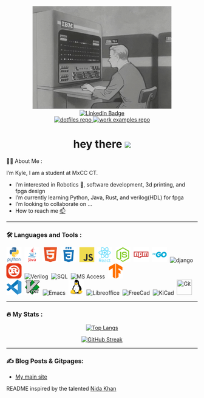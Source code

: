 <div id="header" align="center">
  <img src="https://raw.githubusercontent.com/KyleGortych/KyleGortych/main/githubprofile.gif">
  <div id="badges">
    <a href="https://www.linkedin.com/in/kyle-gortych-163449240/">
      <img src="https://img.shields.io/badge/LinkedIn-white?style=plastic&logo=linkedin&logoColor=blue" height="20" alt="LinkedIn Badge"/>
    </a>
    <div>
      <a href="https://github.com/KyleGortych/dotfiles">
        <img src="https://img.shields.io/badge/-dotfiles-white" height="20" alt="dotfiles repo"/>
      </a>
       <a href="https://github.com/KyleGortych/sample_work">
        <img src="https://img.shields.io/badge/-Sample%20Work-white" height="20" alt="work examples repo"/>
      </a>
    </div>
  </div>
  <h1>
  hey there
  <img src="https://blog.joypixels.com/content/images/2019/06/waving_hand_sign_1024.gif" width="5%"/>
  </h1>
</div>

:man_technologist: About Me :

I’m Kyle, I am a student at MxCC CT.
- I’m interested in Robotics :robot:, software development, 3d printing, and fpga design
- I’m currently learning Python, Java, Rust, and verilog(HDL) for fpga
- I’m looking to collaborate on ...
- How to reach me <a href="your-gmail-link?">:mailbox:</a>

---

### :hammer_and_wrench: Languages and Tools :
<div>
  <img src="https://raw.githubusercontent.com/devicons/devicon/master/icons/python/python-original-wordmark.svg" title="Python" alt="Python" width="40" height="40"/>&nbsp;
  <img src="https://raw.githubusercontent.com/devicons/devicon/master/icons/java/java-original-wordmark.svg" title="Java" alt="Java" width="40" height="40"/>&nbsp;
  <img src="https://raw.githubusercontent.com/devicons/devicon/master/icons/html5/html5-original.svg" title="HTML5" alt="HTML" width="40" height="40"/>&nbsp;
  <img src="https://raw.githubusercontent.com/devicons/devicon/master/icons/css3/css3-plain-wordmark.svg"  title="CSS3" alt="CSS" width="40" height="40"/>&nbsp;
  <img src="https://raw.githubusercontent.com/devicons/devicon/master/icons/javascript/javascript-original.svg" title="JavaScript" alt="JavaScript" width="40" height="40"/>&nbsp;
  <img src="https://raw.githubusercontent.com/devicons/devicon/master/icons/react/react-original-wordmark.svg" title="React" alt="React" width="40" height="40"/>&nbsp;
  <img src="https://raw.githubusercontent.com/devicons/devicon/master/icons/nodejs/nodejs-original.svg" title="NodeJS" alt="NodeJS" width="40" height="40"/>&nbsp;
  <img src="https://raw.githubusercontent.com/devicons/devicon/master/icons/npm/npm-original-wordmark.svg" title="npm" alt="npm" width="40" height="40"/>&nbsp;
  <img src="https://raw.githubusercontent.com/devicons/devicon/master/icons/go/go-original-wordmark.svg" title="go" alt="go" width="40" height="40"/>&nbsp;
  <img src="https://cms-assets.tutsplus.com/legacy-courses/CRS-58300.png" title="django" alt="django" width="40" height="40"/>&nbsp;
  <img src="https://raw.githubusercontent.com/tandpfun/skill-icons/main/icons/Rust.svg" title="Rust" alt="Rust" width="40" height="40"/>&nbsp;
  <img src="https://zhangyiant.gallerycdn.vsassets.io/extensions/zhangyiant/vscode-verilog/1.0.13/1563063877763/Microsoft.VisualStudio.Services.Icons.Default" title="Verilog" alt="Verilog" width="40" height="40"/>&nbsp;
  <img src="https://cdn3.iconfinder.com/data/icons/dompicon-flat-file-format/256/file-sql-format-type-512.png" title="SQL"  alt="SQL" width="40" height="40"/>&nbsp;
  <img src="https://upload.wikimedia.org/wikipedia/commons/thumb/f/f1/Microsoft_Office_Access_%282019-present%29.svg/1024px-Microsoft_Office_Access_%282019-present%29.svg.png?20190925171120" title="MS Access"  alt="MS Access" width="40" height="40"/>&nbsp;
  <img src="https://raw.githubusercontent.com/devicons/devicon/master/icons/tensorflow/tensorflow-original.svg" title="TensorFlow" **alt="TensorFlow" width="40" height="40"/>
</div>
<div>
  <img src="https://raw.githubusercontent.com/devicons/devicon/master/icons/vscode/vscode-original.svg" title="vscode" alt="vscode" width="40" height="40"/>&nbsp;
  <img src="https://raw.githubusercontent.com/devicons/devicon/master/icons/vim/vim-original.svg" title="Vim" alt="Vim" width="40" height="40"/>&nbsp;
  <img src="https://upload.wikimedia.org/wikipedia/commons/5/5f/Emacs-logo.svg" title="Emacs" alt="Emacs" width="40" height="40"/>&nbsp;
  <img src="https://raw.githubusercontent.com/devicons/devicon/master/icons/linux/linux-original.svg" title="Linux" alt="Linux" width="40" height="40"/>&nbsp;
  <img src="https://www.icons101.com/icons/96/Simple_Dock_Apps_Icons_by_Turhothgor/128/Libre-Office.png" title="Libreoffice" alt="Libreoffice" width="40" height="40"/>&nbsp;
  <img src="https://upload.wikimedia.org/wikipedia/commons/f/f7/FreeCAD-logo.svg" title="FreeCad" alt="FreeCad" width="40" height="40"/>&nbsp;
  <img src="https://upload.wikimedia.org/wikipedia/commons/5/59/KiCad-Logo.svg" title="KiCad" alt="KiCad" width="80" height="40"/>&nbsp;
  <img src="https://upload.wikimedia.org/wikipedia/commons/3/3f/Git_icon.svg" title="Git" **alt="Git" width="40" height="40"/>
</div>

---

### :fire: My Stats :

<div align="center">
  
  [![Top Langs](https://github-readme-stats.vercel.app/api/top-langs/?username=KyleGortych&hide=lua,coq,apl,nu&theme=dark&layout=compact&langs_count=10)](https://github.com/anuraghazra/github-readme-stats)

  [![GitHub Streak](http://github-readme-streak-stats.herokuapp.com?user=KyleGortych&theme=dark&date_format=M%20j%5B%2C%20Y%5D)](https://git.io/streak-stats)
</div>

---

### :writing_hand: Blog Posts & Gitpages:

- <a href="https://kylegortych.github.io/">My main site</a>

README inspired by the talented <a href="https://www.sitepoint.com/github-profile-readme/">Nida Khan</a>

<!---
KyleGortych/KyleGortych is a ✨ special ✨ repository because its `README.md` (this file) appears on your GitHub profile.
You can click the Preview link to take a look at your changes.
--->

